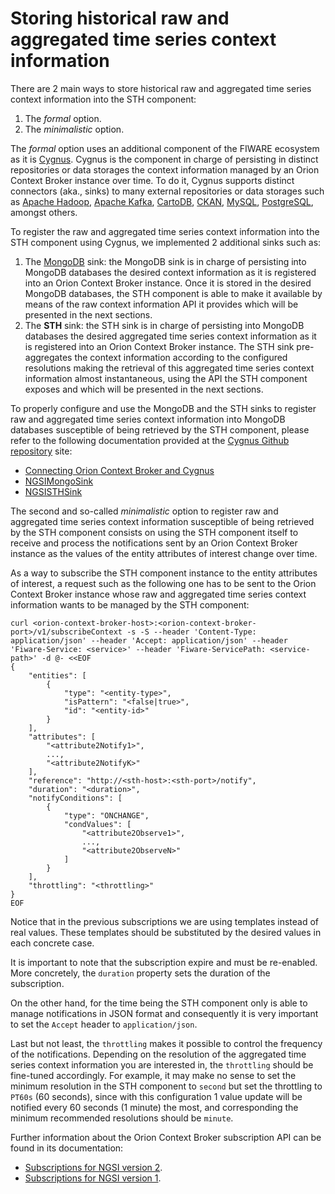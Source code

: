 # Storing historical raw and aggregated time series context information

There are 2 main ways to store historical raw and aggregated time series context information into the STH component:

1. The _formal_ option.
2. The _minimalistic_ option.

The _formal_ option uses an additional component of the FIWARE ecosystem as it is [Cygnus](https://github.com/telefonicaid/fiware-cygnus/). Cygnus is the component in charge of persisting in distinct repositories or data storages the context information managed by an Orion Context Broker instance over time. To do it, Cygnus supports distinct connectors (aka., sinks) to many external repositories or data storages such as [Apache Hadoop](https://hadoop.apache.org), [Apache Kafka](https://kafka.apache.org), [CartoDB](https://cartodb.com), [CKAN](http://ckan.org), [MySQL](https://www.mysql.com), [PostgreSQL](https://www.postgresql.org), amongst others.

To register the raw and aggregated time series context information into the STH component using Cygnus, we implemented 2 additional sinks such as:

1. The [MongoDB](https://www.mongodb.com) sink: the MongoDB sink is in charge of persisting into MongoDB databases the desired context information as it is registered into an Orion Context Broker instance. Once it is stored in the desired MongoDB databases, the STH component is able to make it available by means of the raw context information API it provides which will be presented in the next sections.
2. The **STH** sink: the STH sink is in charge of persisting into MongoDB databases the desired aggregated time series context information as it is registered into an Orion Context Broker instance. The STH sink pre-aggregates the context information according to the configured resolutions making the retrieval of this aggregated time series context information almost instantaneous, using the API the STH component exposes and which will be presented in the next sections.

To properly configure and use the MongoDB and the STH sinks to register raw and aggregated time series context information into MongoDB databases susceptible of being retrieved by the STH component, please refer to the following documentation provided at the [Cygnus Github repository](https://github.com/telefonicaid/fiware-cygnus) site:

* [Connecting Orion Context Broker and Cygnus](https://github.com/telefonicaid/fiware-cygnus/blob/master/doc/cygnus-ngsi/user_and_programmer_guide/connecting_orion.md)
* [NGSIMongoSink](https://github.com/telefonicaid/fiware-cygnus/blob/master/doc/cygnus-ngsi/flume_extensions_catalogue/ngsi_mongo_sink.md)
* [NGSISTHSink](https://github.com/telefonicaid/fiware-cygnus/blob/master/doc/cygnus-ngsi/flume_extensions_catalogue/ngsi_sth_sink.md)

The second and so-called _minimalistic_ option to register raw and aggregated time series context information susceptible of being retrieved by the STH component consists on using the STH component itself to receive and process the notifications sent by an Orion Context Broker instance as the values of the entity attributes of interest change over time.

As a way to subscribe the STH component instance to the entity attributes of interest, a request such as the following one has to be sent to the Orion Context Broker instance whose raw and aggregated time series context information wants to be managed by the STH component:

```
curl <orion-context-broker-host>:<orion-context-broker-port>/v1/subscribeContext -s -S --header 'Content-Type: application/json' --header 'Accept: application/json' --header 'Fiware-Service: <service>' --header 'Fiware-ServicePath: <service-path>' -d @- <<EOF
{
    "entities": [
        {
            "type": "<entity-type>",
            "isPattern": "<false|true>",
            "id": "<entity-id>"
        }
    ],
    "attributes": [
        "<attribute2Notify1>",
        ...,
        "<attribute2NotifyK>"
    ],
    "reference": "http://<sth-host>:<sth-port>/notify",
    "duration": "<duration>",
    "notifyConditions": [
        {
            "type": "ONCHANGE",
            "condValues": [
                "<attribute2Observe1>",
                ...,
                "<attribute2ObserveN>"
            ]
        }
    ],
    "throttling": "<throttling>"
}
EOF
```

Notice that in the previous subscriptions we are using templates instead of real values. These templates should be substituted by the desired values in each concrete case.

It is important to note that the subscription expire and must be re-enabled. More concretely, the `duration` property sets the duration of the subscription.

On the other hand, for the time being the STH component only is able to manage notifications in JSON format and consequently it is very important to set the `Accept` header to `application/json`.

Last but not least, the `throttling` makes it possible to control the frequency of the notifications. Depending on the resolution of the aggregated time series context information you are interested
in, the `throttling` should be fine-tuned accordingly. For example, it may make no sense to set the minimum resolution in the STH component to `second` but set the throttling to `PT60s` (60 seconds), since with this configuration 1 value update will be notified every 60 seconds (1 minute) the most, and corresponding the minimum recommended resolutions should be `minute`.

Further information about the Orion Context Broker subscription API can be found in its documentation:

* [Subscriptions for NGSI version 2](http://fiware-orion.readthedocs.io/en/develop/user/walkthrough_apiv2/index.html#subscriptions).
* [Subscriptions for NGSI version 1](http://fiware-orion.readthedocs.io/en/develop/user/walkthrough_apiv1/index.html#context-subscriptions).
